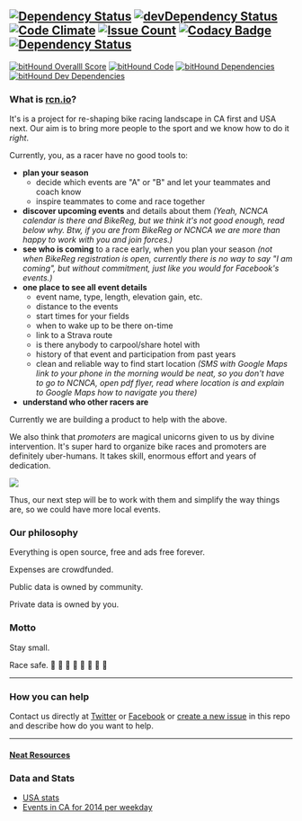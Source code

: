 [![Dependency Status](https://david-dm.org/Restuta/rcn.io.svg?path=code/app)](https://david-dm.org/Restuta/rcn.io?path=code/app) [![devDependency Status](https://david-dm.org/Restuta/rcn.io/dev-status.svg?path=code/app)](https://david-dm.org/Restuta/rcn.io?path=code/app#info=devDependencies) [![Code Climate](https://codeclimate.com/github/Restuta/rcn.io/badges/gpa.svg)](https://codeclimate.com/github/Restuta/rcn.io) [![Issue Count](https://codeclimate.com/github/Restuta/rcn.io/badges/issue_count.svg)](https://codeclimate.com/github/Restuta/rcn.io) [![Codacy Badge](https://api.codacy.com/project/badge/grade/e71f308dcb52404abdf4d3b3e6b36c2a)](https://www.codacy.com/app/restuta8/rcn-io) [![Dependency Status](https://www.versioneye.com/user/projects/564a9dfa4e32b60016000012/badge.svg?style=flat)](https://www.versioneye.com/user/projects/564a9dfa4e32b60016000012)
--
[![bitHound Overalll Score](https://www.bithound.io/github/Restuta/rcn.io/badges/score.svg)](https://www.bithound.io/github/Restuta/rcn.io) [![bitHound Code](https://www.bithound.io/github/Restuta/rcn.io/badges/code.svg)](https://www.bithound.io/github/Restuta/rcn.io) [![bitHound Dependencies](https://www.bithound.io/github/Restuta/rcn.io/badges/dependencies.svg)](https://www.bithound.io/github/Restuta/rcn.io/master/dependencies/npm) [![bitHound Dev Dependencies](https://www.bithound.io/github/Restuta/rcn.io/badges/devDependencies.svg)](https://www.bithound.io/github/Restuta/rcn.io/master/dependencies/npm)


### What is [rcn.io](http://rcn.io)?
It's is a project for re-shaping bike racing landscape in CA first and USA next. Our aim is to bring more people to the sport and we know how to do it _right_.

Currently, you, as a racer have no good tools to:
* **plan your season**
  * decide which events are "A" or "B" and let your teammates and coach know
  * inspire teammates to come and race together
* **discover upcoming events** and details about them _(Yeah, NCNCA calendar is there and BikeReg, but we think it's not good enough, read below why. Btw, if you are from BikeReg or NCNCA we are more than happy to work with you and join forces.)_
* **see who is coming** to a race early, when you plan your season _(not when BikeReg registration is open, currently there is no way to say "I am coming", but without commitment, just like you would for Facebook's events.)_
* **one place to see all event details**
  * event name, type, length, elevation gain,  etc.
  * distance to the events
  * start times for your fields
  * when to wake up to be there on-time
  * link to a Strava route
  * is there anybody to carpool/share hotel with
  * history of that event and participation from past years
  * clean and reliable way to find start location _(SMS with Google Maps link to your phone in the morning would be neat, so you don't have to go to NCNCA, open pdf flyer, read where location is and explain to Google Maps how to navigate you there)_
* **understand who other racers are**

Currently we are building a product to help with the above.

We also think that _promoters_ are magical unicorns given to us by divine intervention. It's super hard to organize bike races and promoters are definitely uber-humans. It takes skill, enormous effort and years of dedication.

![](https://media0.giphy.com/media/DkwtmuLxFafVm/200.gif)


Thus, our next step will be to work with them and simplify the way things are, so we could have more local events.

### Our philosophy

Everything is open source, free and ads free forever.

Expenses are crowdfunded.

Public data is owned by community.

Private data is owned by you.

### Motto

Stay small.

Race safe. :bicyclist: :bicyclist: :bicyclist: :bicyclist: :bicyclist: :bicyclist: :bicyclist: :bicyclist:

---

### How you can help

Contact us directly at [Twitter](https://twitter.com/restuta) or [Facebook](https://www.facebook.com/anton.vynogradenko) or [create a new issue](https://github.com/Restuta/rcn.io/issues/new) in this repo and describe how do you want to help.


---

#### [Neat Resources](todo/links.md)

### Data and Stats

* [USA stats](https://docs.google.com/spreadsheets/d/1gWdb5VPyeVuQVCyz5bUIjCR7B_t7FKfSrZ2709Lu168/edit#gid=1220030557
)
* [Events in CA for 2014 per weekday](https://docs.google.com/spreadsheets/d/1KEXEXle1BXP6ZM9O9xoUePfI4GlJCW97E5uzcWjnvjY/edit#gid=1598404566)
